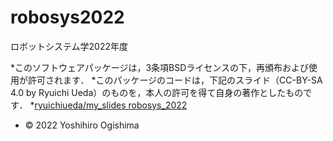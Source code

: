 # robosys2022
ロボットシステム学2022年度

*このソフトウェアパッケージは，3条項BSDライセンスの下，再頒布および使用が許可されます．
*このパッケージのコードは，下記のスライド（CC-BY-SA 4.0 by Ryuichi Ueda）のものを，本人の許可を得て自身の著作としたものです．
*[ryuichiueda/my_slides robosys_2022](https://github.com/ryuichiueda/my_slides/tree/master/robosys_2022)
* © 2022 Yoshihiro Ogishima
